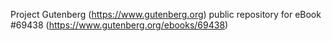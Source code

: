 Project Gutenberg (https://www.gutenberg.org) public repository for
eBook #69438 (https://www.gutenberg.org/ebooks/69438)
